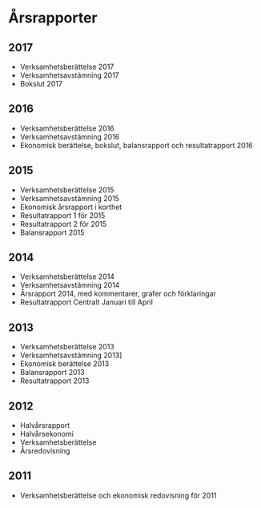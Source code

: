 Årsrapporter
============

## 2017
-   Verksamhetsberättelse 2017
-   Verksamhetsavstämning 2017
-   Bokslut 2017


## 2016
-   Verksamhetsberättelse 2016
-   Verksamhetsavstämning 2016
-   Ekonomisk berättelse, bokslut, balansrapport och resultatrapport 2016

## 2015
-   Verksamhetsberättelse 2015
-   Verksamhetsavstämning 2015
-   Ekonomisk årsrapport i korthet
-   Resultatrapport 1 för 2015
-   Resultatrapport 2 för 2015
-   Balansrapport 2015

## 2014
-   Verksamhetsberättelse 2014
-   Verksamhetsavstämning 2014
-   Årsrapport 2014, med kommentarer, grafer och förklaringar
-   Resultatrapport Centralt Januari till April

## 2013
-   Verksamhetsberättelse 2013
-   Verksamhetsavstämning 2013]
-   Ekonomisk berättelse 2013
-   Balansrapport 2013
-   Resultatrapport 2013

## 2012
-   Halvårsrapport
-   Halvårsekonomi
-   Verksamhetsberättelse
-   Årsredovisning

## 2011
-   Verksamhetsberättelse och ekonomisk redovisning för 2011

